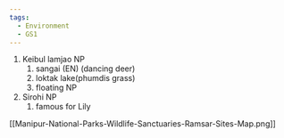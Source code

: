 ```yaml
---
tags:
  - Environment
  - GS1
---
```

1. Keibul lamjao NP
	1. sangai (EN) (dancing deer)
	2. loktak lake(phumdis grass)
	3. floating NP
2. Sirohi NP
	1. famous for Lily

[[Manipur-National-Parks-Wildlife-Sanctuaries-Ramsar-Sites-Map.png]]